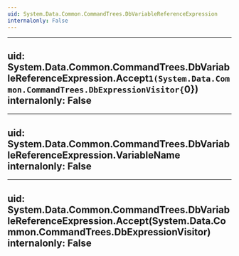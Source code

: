 ```yaml
---
uid: System.Data.Common.CommandTrees.DbVariableReferenceExpression
internalonly: False
---
```


---
uid: System.Data.Common.CommandTrees.DbVariableReferenceExpression.Accept``1(System.Data.Common.CommandTrees.DbExpressionVisitor{``0})
internalonly: False
---

---
uid: System.Data.Common.CommandTrees.DbVariableReferenceExpression.VariableName
internalonly: False
---

---
uid: System.Data.Common.CommandTrees.DbVariableReferenceExpression.Accept(System.Data.Common.CommandTrees.DbExpressionVisitor)
internalonly: False
---
